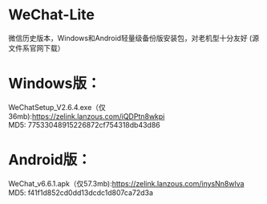 # WeChat-Lite  
微信历史版本，Windows和Android轻量级备份版安装包，对老机型十分友好 (源文件系官网下载）

# Windows版：  
WeChatSetup_V2.6.4.exe（仅36mb):https://zelink.lanzous.com/iQDPtn8wkpi  
MD5: 77533048915226872cf754318db43d86

# Android版：  
WeChat_v6.6.1.apk（仅57.3mb):https://zelink.lanzous.com/inysNn8wlva 
MD5: f41f1d852cd0dd13dcdc1d807ca72d3a  


